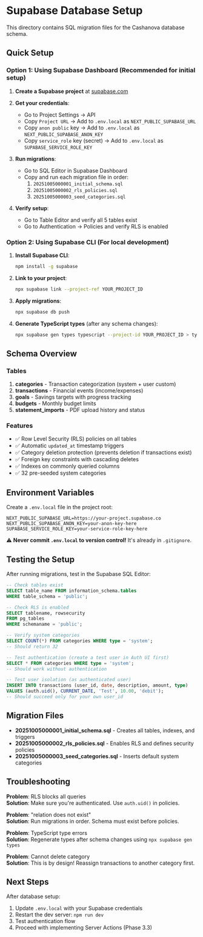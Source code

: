 # Supabase Database Setup

This directory contains SQL migration files for the Cashanova database schema.

## Quick Setup

### Option 1: Using Supabase Dashboard (Recommended for initial setup)

1. **Create a Supabase project** at [supabase.com](https://supabase.com)

2. **Get your credentials**:
   - Go to Project Settings → API
   - Copy `Project URL` → Add to `.env.local` as `NEXT_PUBLIC_SUPABASE_URL`
   - Copy `anon public` key → Add to `.env.local` as `NEXT_PUBLIC_SUPABASE_ANON_KEY`
   - Copy `service_role` key (secret) → Add to `.env.local` as `SUPABASE_SERVICE_ROLE_KEY`

3. **Run migrations**:
   - Go to SQL Editor in Supabase Dashboard
   - Copy and run each migration file in order:
     1. `20251005000001_initial_schema.sql`
     2. `20251005000002_rls_policies.sql`
     3. `20251005000003_seed_categories.sql`

4. **Verify setup**:
   - Go to Table Editor and verify all 5 tables exist
   - Go to Authentication → Policies and verify RLS is enabled

### Option 2: Using Supabase CLI (For local development)

1. **Install Supabase CLI**:
   ```bash
   npm install -g supabase
   ```

2. **Link to your project**:
   ```bash
   npx supabase link --project-ref YOUR_PROJECT_ID
   ```

3. **Apply migrations**:
   ```bash
   npx supabase db push
   ```

4. **Generate TypeScript types** (after any schema changes):
   ```bash
   npx supabase gen types typescript --project-id YOUR_PROJECT_ID > types/database.types.ts
   ```

## Schema Overview

### Tables

1. **categories** - Transaction categorization (system + user custom)
2. **transactions** - Financial events (income/expenses)
3. **goals** - Savings targets with progress tracking
4. **budgets** - Monthly budget limits
5. **statement_imports** - PDF upload history and status

### Features

- ✅ Row Level Security (RLS) policies on all tables
- ✅ Automatic `updated_at` timestamp triggers
- ✅ Category deletion protection (prevents deletion if transactions exist)
- ✅ Foreign key constraints with cascading deletes
- ✅ Indexes on commonly queried columns
- ✅ 32 pre-seeded system categories

## Environment Variables

Create a `.env.local` file in the project root:

```env
NEXT_PUBLIC_SUPABASE_URL=https://your-project.supabase.co
NEXT_PUBLIC_SUPABASE_ANON_KEY=your-anon-key-here
SUPABASE_SERVICE_ROLE_KEY=your-service-role-key-here
```

⚠️ **Never commit `.env.local` to version control!** It's already in `.gitignore`.

## Testing the Setup

After running migrations, test in the Supabase SQL Editor:

```sql
-- Check tables exist
SELECT table_name FROM information_schema.tables 
WHERE table_schema = 'public';

-- Check RLS is enabled
SELECT tablename, rowsecurity 
FROM pg_tables 
WHERE schemaname = 'public';

-- Verify system categories
SELECT COUNT(*) FROM categories WHERE type = 'system';
-- Should return 32

-- Test authentication (create a test user in Auth UI first)
SELECT * FROM categories WHERE type = 'system';
-- Should work without authentication

-- Test user isolation (as authenticated user)
INSERT INTO transactions (user_id, date, description, amount, type)
VALUES (auth.uid(), CURRENT_DATE, 'Test', 10.00, 'debit');
-- Should succeed only for your own user_id
```

## Migration Files

- **20251005000001_initial_schema.sql** - Creates all tables, indexes, and triggers
- **20251005000002_rls_policies.sql** - Enables RLS and defines security policies
- **20251005000003_seed_categories.sql** - Inserts default system categories

## Troubleshooting

**Problem**: RLS blocks all queries  
**Solution**: Make sure you're authenticated. Use `auth.uid()` in policies.

**Problem**: "relation does not exist"  
**Solution**: Run migrations in order. Schema must exist before policies.

**Problem**: TypeScript type errors  
**Solution**: Regenerate types after schema changes using `npx supabase gen types`

**Problem**: Cannot delete category  
**Solution**: This is by design! Reassign transactions to another category first.

## Next Steps

After database setup:
1. Update `.env.local` with your Supabase credentials
2. Restart the dev server: `npm run dev`
3. Test authentication flow
4. Proceed with implementing Server Actions (Phase 3.3)
